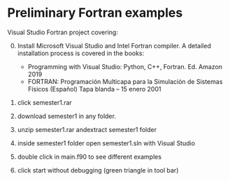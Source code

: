 # Preliminary Fortran examples
Visual Studio Fortran project  covering:  

0) Install Microsoft Visual Studio and Intel Fortran compiler. A detailed installation process is covered in the books: 
   - Programming with Visual Studio: Python,  C++, Fortran. Ed. Amazon 2019 
   - FORTRAN: Programación Multicapa para la Simulación de Sistemas Físicos (Español) Tapa blanda – 15 enero 2001
   
1) click semester1.rar
2) download semester1 in any folder. 
3) unzip semester1.rar andextract semester1 folder 
4) inside semester1 folder open semester1.sln with Visual Studio
5) double click in main.f90 to see different examples
6) click start without debugging (green triangle in tool bar)

